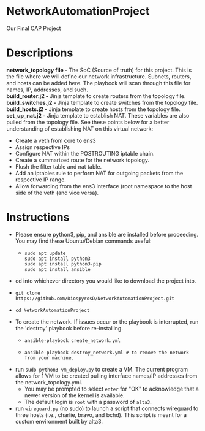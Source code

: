 # NetworkAutomationProject
Our Final CAP Project

# Descriptions
**network_topology file -** The SoC (Source of truth) for this project. This is the file where we will define our network infrastructure. Subnets, routers, and hosts can be added here. The playbook will scan through this file for names, IP, addresses, and such.\
**build_router.j2 -** Jinja template to create routers from the topology file.\
**build_switches.j2 -** Jinja template to create switches from the topology file.\
**build_hosts.j2 -** Jinja template to create hosts from the topology file.\
**set_up_nat.j2 -** Jinja template to establish NAT. These variables are also pulled from the topology file. See these points below for a better understanding of establishing NAT on this virtual network:
  * Create a veth from core to ens3
  * Assign respective IPs
  * Configure NAT within the POSTROUTING iptable chain.
  * Create a summarized route for the network topology.
  * Flush the filter table and nat table.
  * Add an iptables rule to perform NAT for outgoing packets from the respective IP range.
  * Allow forwarding from the ens3 interface (root namespace to the host side of the veth (and vice versa).

# Instructions
- Please ensure python3, pip, and ansible are installed before proceeding. You may find these Ubuntu/Debian commands useful:
  * ```shell
    sudo apt update
    sudo apt install python3
    sudo apt install python3-pip
    sudo apt install ansible
- cd into whichever directory you would like to download the project into.
- ```shell
  git clone https://github.com/DiospyrosD/NetworkAutomationProject.git
- ```shell
  cd NetworkAutomationProject
- To create the network. If issues occur or the playbook is interrupted, run the 'destroy' playbook before re-installing.
  * ```shell
    ansible-playbook create_network.yml
  * ```shell
    ansible-playbook destroy_network.yml # to remove the network from your machine.

- run `sudo python3 vm_deploy.py` to create a VM. The current program allows for 1 VM to be created pulling interface names/IP addresses from the network_topology.yml.
  * You may be prompted to select `enter` for "OK" to acknowledge that a newer version of the kernel is available.
  * The default login is `root` with a password of `alta3`.
- run `wireguard.py` (no sudo) to launch a script that connects wireguard to three hosts (i.e., charlie, bravo, and bchd). This script is meant for a custom environment built by alta3.
